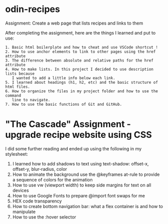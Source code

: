 # odin-recipes

Assignment: Create a web page that lists recipes and links to them


After completing the assignment, here are the things I learned and put to use:

    1. Basic html boilerplate and how to cheat and use VSCode shortcut !
    2. How to use anchor elements to link to other pages using the href attribute
    3. The difference between absolute and relative paths for the href attribute
    4. How to make lists. In this project I decided to use description lists because
       I wanted to add a little info below each link.
    5. I learned about headings (h1, h2, etc) and the basic structure of html files.
    6. How to organize the files in my project folder and how to use the command
       line to navigate.
    7. How to use the basic functions of Git and GitHub.



# "The Cascade" Assignment - upgrade recipe website using CSS

I did some further reading and ended up using the following in my stylesheet:
   1. I learned how to add shadows to text using text-shadow: offset-x, offset-y, blur-radius, color
   2. How to animate the background use the @keyframes at-rule to provide a sequence of colors for the animation
   3. How to use vw (viewport width) to keep side margins for text on all devices
   4. How to use Google Fonts to prepare @import font swaps for me
   5. HEX code transparency
   6. How to create bottom navigation bar: what a flex container is and how to manipulate
   7. How to use the :hover selector